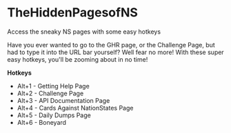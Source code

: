 # TheHiddenPagesofNS
Access the sneaky NS pages with some easy hotkeys

Have you ever wanted to go to the GHR page, or the Challenge Page, but had to type it into the URL bar yourself? Well fear no more! With these super easy hotkeys, you'll be zooming about in no time!

**Hotkeys**
* Alt+1 - Getting Help Page
* Alt+2 - Challenge Page
* Alt+3 - API Documentation Page
* Alt+4 - Cards Against NationStates Page
* Alt+5 - Daily Dumps Page
* Alt+6 - Boneyard
